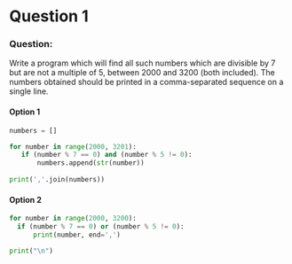 # Question 1

### Question:

Write a program which will find all such numbers which are divisible by 7 but are not a multiple 
of 5, between 2000 and 3200 (both included). The numbers obtained should be printed in a 
comma-separated sequence on a single line.

#### Option 1

```python
numbers = []

for number in range(2000, 3201):
   if (number % 7 == 0) and (number % 5 != 0):
       numbers.append(str(number))
     
print(','.join(numbers))
```

#### Option 2

```python
for number in range(2000, 3200):
  if (number % 7 == 0) or (number % 5 != 0):
      print(number, end=',')

print("\n")
```
